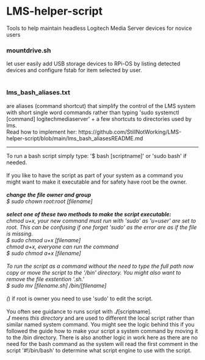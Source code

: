 # LMS-helper-script
Tools to help maintain headless Logitech Media Server devices for novice users

<h3>mountdrive.sh</h3> let user easily add USB storage devices to RPi-OS by listing detected devices and configure fstab for item selected by user.
<br /><br />
<h3>lms_bash_aliases.txt</h3> are aliases (command shortcut) that simplify the control of the LMS system with short single word commands rather than typing 'sudo systemctl [command] logitechmediaserver' + a few shortcuts to directories used by lms.<br />
Read how to implement her: https://github.com/StillNotWorking/LMS-helper-script/blob/main/lms_bash_aliasesREADME.md

---------------------------------------------------------------

To run a bash script simply type: '$ bash [scriptname]' or 'sudo bash' if needed.<br />
<br />
If you like to have the script as part of your system as a command you might want to make it executable and for safety have root be the owner.*<br />
<br />
<b>change the file owner and group</b><br />
$ sudo chown root:root [filename]<br />
<br />
<b>select one of these two methods to make the script executable:</b><br />
chmod u+x, your new command must run with 'sudo' as 'u=user' are set to root. This can be confusing if one forget 'sudo' as the error are as if the file is missing.<br />
 $ sudo chmod u+x [filename]<br />
chmod a+x, everyone can run the command<br />
 $ sudo chmod a+x [filename]<br />
<br />
To run the script as a command without the need to type the full path now copy or move the script to the '/bin' directory. You might also want to remove the file exstention '.sh.'<br />
$ sudo mv [filename.sh] /bin/[filename]<br />
<br />
(*) if root is owner you need to use 'sudo' to edit the script.<br />
<br />
You often see guidance to runs script with <b>./</b>[scriptname].<br />
<b>./</b> meens <i>this directory</i> and are used to different the local script rather than similar named system command. You might see the logic behind this if you followed the guide how to make your script a system command by moving it to the /bin directory.
There is also another logic in work here as there are no need for the bash command as the system will read the first comment in the script '#!/bin/bash' to determine what script engine to use with the script.
